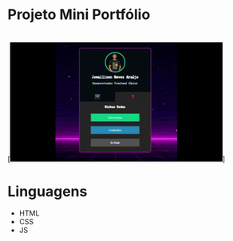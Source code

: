 # Projeto Mini Portfólio

#

[<img src="./src/mini porfolio.gif" alt="gif da tela do mini pótifolio">]

# Linguagens

- HTML
- CSS
- JS
